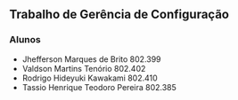 ## Trabalho de Gerência de Configuração

### Alunos
-  Jhefferson Marques de Brito 802.399
-  Valdson Martins Tenório 802.402
-  Rodrigo Hideyuki Kawakami 802.410
-  Tassio Henrique Teodoro Pereira 802.385